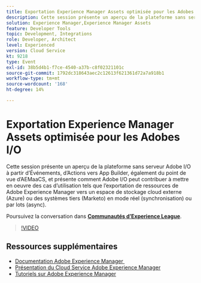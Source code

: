 ```yaml
---
title: Exportation Experience Manager Assets optimisée pour les Adobes I/O
description: Cette session présente un aperçu de la plateforme sans serveur Adobe I/O à partir d’Événements, d’Actions vers App Builder, également du point de vue d’AEMaaCS, et présente comment Adobe I/O peut contribuer à mettre en oeuvre des cas d’utilisation tels que l’exportation de ressources de Adobe Experience Manager vers un espace de stockage cloud externe (Azure) ou des systèmes tiers (Marketo) en mode réel (synchronisation) ou par lots (async).
solution: Experience Manager,Experience Manager Assets
feature: Developer Tools
topic: Development, Integrations
role: Developer, Architect
level: Experienced
version: Cloud Service
kt: 9218
type: Event
exl-id: 38b5d4b1-f7ce-4540-a37b-c8f02321101c
source-git-commit: 1792dc318643aec2c12613f621361d72a7a918b1
workflow-type: tm+mt
source-wordcount: '168'
ht-degree: 14%

---
```


# Exportation Experience Manager Assets optimisée pour les Adobes I/O

Cette session présente un aperçu de la plateforme sans serveur Adobe I/O à partir d’Événements, d’Actions vers App Builder, également du point de vue d’AEMaaCS, et présente comment Adobe I/O peut contribuer à mettre en oeuvre des cas d’utilisation tels que l’exportation de ressources de Adobe Experience Manager vers un espace de stockage cloud externe (Azure) ou des systèmes tiers (Marketo) en mode réel (synchronisation) ou par lots (async).

Poursuivez la conversation dans **[Communautés d’Experience League](https://adobe.ly/3mkDXo6)**.

>[!VIDEO](https://video.tv.adobe.com/v/337842/?quality=12&learn=on&hidetitle=true)

## Ressources supplémentaires

- [Documentation Adobe Experience Manager ](https://experienceleague.adobe.com/docs/experience-manager-cloud-service.html?lang=fr)
- [Présentation du Cloud Service Adobe Experience Manager](https://experienceleague.adobe.com/docs/experience-manager-cloud-service/overview/home.html?lang=fr)
- [Tutoriels sur Adobe Experience Manager](https://experienceleague.adobe.com/docs/experience-manager-tutorials.html?lang=fr)
